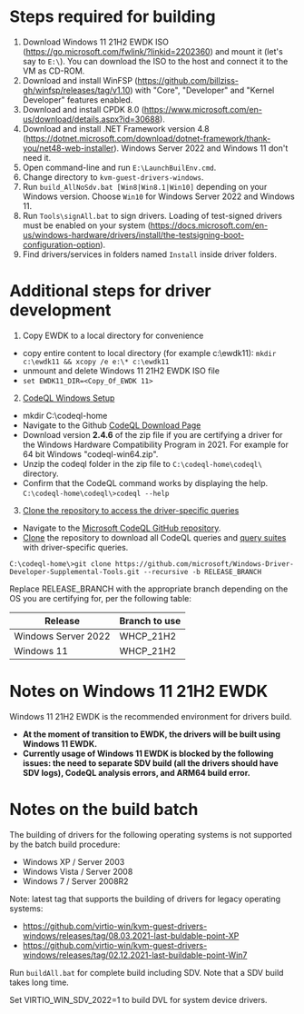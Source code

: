 # Steps required for building

1. Download Windows 11 21H2 EWDK ISO (https://go.microsoft.com/fwlink/?linkid=2202360) and mount it (let's say to `E:\`). You can download the ISO to the host and connect it to the VM as CD-ROM.
2. Download and install WinFSP (https://github.com/billziss-gh/winfsp/releases/tag/v1.10) with "Core", "Developer" and "Kernel Developer" features enabled.
3. Download and install CPDK 8.0 (https://www.microsoft.com/en-us/download/details.aspx?id=30688).
4. Download and install .NET Framework version 4.8 (https://dotnet.microsoft.com/download/dotnet-framework/thank-you/net48-web-installer). Windows Server 2022 and Windows 11 don't need it.
5. Open command-line and run `E:\LaunchBuilEnv.cmd`.
6. Change directory to `kvm-guest-drivers-windows`.
7. Run `build_AllNoSdv.bat [Win8|Win8.1|Win10]` depending on your Windows version. Choose `Win10` for Windows Server 2022 and Windows 11.
8. Run `Tools\signAll.bat` to sign drivers. Loading of test-signed drivers must be enabled on your system (https://docs.microsoft.com/en-us/windows-hardware/drivers/install/the-testsigning-boot-configuration-option).
9. Find drivers/services in folders named `Install` inside driver folders.

# Additional steps for driver development

1. Copy EWDK to a local directory for convenience

* copy entire content to local directory (for example c:\ewdk11): `mkdir c:\ewdk11 && xcopy /e e:\* c:\ewdk11`
* unmount and delete Windows 11 21H2 EWDK ISO file
* `set EWDK11_DIR=<Copy_Of_EWDK 11>`

2. [CodeQL Windows Setup](https://docs.microsoft.com/en-us/windows-hardware/drivers/devtest/static-tools-and-codeql#codeql-windows-setup)
* mkdir C:\codeql-home
* Navigate to the Github [CodeQL Download Page](https://github.com/github/codeql-cli-binaries/releases/tag/v2.4.6)
* Download version **2.4.6** of the zip file if you are certifying a driver for the Windows Hardware Compatibility Program in 2021. For example for 64 bit Windows "codeql-win64.zip". 
* Unzip the codeql folder in the zip file to `C:\codeql-home\codeql\` directory.
* Confirm that the CodeQL command works by displaying the help. `C:\codeql-home\codeql\>codeql --help`

3. [Clone the repository to access the driver-specific queries](https://docs.microsoft.com/en-us/windows-hardware/drivers/devtest/static-tools-and-codeql#clone-the-repository-to-access-the-driver-specific-queries)
* Navigate to the [Microsoft CodeQL GitHub repository](https://github.com/microsoft/Windows-Driver-Developer-Supplemental-Tools).
* [Clone](https://github.com/git-guides/git-clone) the repository to download all CodeQL queries and [query suites](https://codeql.github.com/docs/codeql-cli/creating-codeql-query-suites/) with driver-specific queries.  
```command
C:\codeql-home\>git clone https://github.com/microsoft/Windows-Driver-Developer-Supplemental-Tools.git --recursive -b RELEASE_BRANCH
```

Replace RELEASE_BRANCH with the appropriate branch depending on the OS you are certifying for, per the following table:

| Release                         | Branch to use   |
|---------------------------------|-----------------|
| Windows Server 2022             | WHCP_21H2       |
| Windows 11                      | WHCP_21H2       |

# Notes on Windows 11 21H2 EWDK

Windows 11 21H2 EWDK is the recommended environment for drivers build.

* **At the moment of transition to EWDK, the drivers will be built using Windows 11 EWDK.**
* **Currently usage of Windows 11 EWDK is blocked by the following issues: the need to separate SDV build (all the drivers should have SDV logs), CodeQL analysis errors, and ARM64 build error.**

# Notes on the build batch

The building of drivers for the following operating systems is not supported by the batch build procedure:
* Windows XP / Server 2003
* Windows Vista / Server 2008
* Windows 7 / Server 2008R2 

Note: latest tag that supports the building of drivers for legacy operating systems:
* https://github.com/virtio-win/kvm-guest-drivers-windows/releases/tag/08.03.2021-last-buldable-point-XP
* https://github.com/virtio-win/kvm-guest-drivers-windows/releases/tag/02.12.2021-last-buildable-point-Win7

Run `buildAll.bat` for complete build including SDV. Note that a SDV build takes long time.

Set VIRTIO_WIN_SDV_2022=1 to build DVL for system device drivers.
